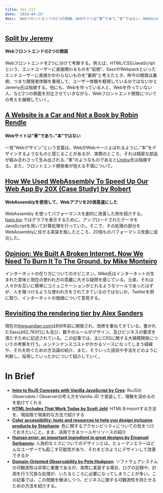 ```yaml
---
title: Vol.217
date: '2019-04-24'
desc: 'Webフロントエンドの2つの側面、Webサイトは”車”であり、”本”ではない、WebAssemblyを使用して、Webアプリを20倍高速にした、ほか計10リンク'
---
```


## [Split by Jeremy](https://adactio.com/journal/15050)

#### Webフロントエンドの2つの側面

Webフロントエンドを2つに分けて考察する。例えば、HTML/CSS/JavaScriptという、エンドユーザーに直接関わるものを”前側”、SassやWebpackといったエンドユーザーに直接かかわらないものを”裏側”と考えたとき、昨今の開発は裏側、つまり開発者体験を重視して、ユーザー体験を軽視しているのではないかとJeremy氏は指摘する。他にも、Webを作っている人と、Webを作っていない人、など2つの側面を対比させていきながら、Webフロントエンド開発についての考えを展開していく。

## [A Website is a Car and Not a Book by Robin Rendle](https://css-tricks.com/a-website-is-a-car-and-not-a-book/)

#### Webサイトは”車”であり、”本”ではない

一見"Webデザイン”という言葉は、WebがWebページよばれるように、”本”をデザインするようなものと感じることがあるが、実際のところ、それは精密な部品が組み合わさって生み出される、”車”のようなものであると[Lindsy](https://twitter.com/lindsaygrizzard)氏は指摘する。また、フロントエンド開発者が抱える不満について。

## [How We Used WebAssembly To Speed Up Our Web App By 20X (Case Study) by Robert](https://www.smashingmagazine.com/2019/04/webassembly-speed-web-app/)

#### WebAssemblyを使用して、Webアプリを20倍高速にした

WebAssembly を使ってパフォーマンスを劇的に改善した例を紹介する。[fasts.bio](http://fast.bio/) ではグラフを表示するために、アップロードされたデータをJavaScriptを用いて計算処理を行っていた。そこで、その処理の部分をWebAssemblyに任せる実装を施したところ、20倍ものパフォーマンス改善に成功した。

## [Opinion: We Built A Broken Internet. Now We Need To Burn It To The Ground. by Mike Monteiro](https://www.buzzfeednews.com/article/mikemonteiro/we-built-a-broken-internet-now-we-need-to-burn-it)

インターネットの在り方についてのオピニオン。Mike氏はインターネットの生まれた意味と現在の使われ方の乖離に大きな疑問を感じている。元来、それは人々がお互いに簡単にコミュニケーションがとれるようなツールであったはずが、人を傷つけるような使われ方をされてきているのではないか。Twitterを例に取り、インターネットの価値について意見する。

## [Revisiting the rendering tier by Alex Sanders](https://www.theguardian.com/info/2019/apr/04/revisiting-the-rendering-tier)

現在の[theguardian.com](http://theguardian.com)は約6年前に開発され、改修を重ねてきている。書かれたSassは62,783行にも及び、数千のルールがデザイン、及びビジネスの要求を満たすために記述されている。この記事では、主にCSSに関する大規模開発についての考察を行う。メンテンナンスコストがかかるソースになってしまう経緯や、それを防ぐための方法論の紹介、また、そういった技術や手法をどのように判断し、採用していったかについて紹介していく。

# In Brief
- [**Intro to RxJS Concepts with Vanilla JavaScript by Cree**](https://dev.to/creeland/intro-to-rxjs-concepts-with-vanilla-javascript-4aji): RxJSのObservable / Observerの考え方をVanilla JD で実装して、理解を深めるのを助けてくれる
- [**HTML Includes That Work Today by Scott Jehl**](https://www.filamentgroup.com/lab/html-includes/): HTMLをimportする方法を、現段階で現実的な方法で紹介する
- [**Color accessibility: tools and resources to help you design inclusive products by Stéphanie**](https://stephaniewalter.design/blog/color-accessibility-tools-resources-to-design-inclusive-products/): 色に関するアクセシビリティについての気をつけておきたいこと、まま、活用できるツールやリソースの紹介
- [**Human error: an important ingredient in great designs by Emanuel Serbanoiu**](https://uxdesign.cc/human-error-an-important-ingredient-in-great-designs-5cd1c278ba7f?ref=uxdesignweekly): 人為的なミスについてのデザインとは。ヒューマンエラーはどんなユーザーでも起こす可能性があり、それをどのようにデザインして改善できるか
- [**Domain-Oriented Observability by Pete Hodgson**](https://martinfowler.com/articles/domain-oriented-observability.html): ソフトウェアシステムの可観測性は非常に重要であるが、実際に実装する場合、ログの記録や、計測を行う冗長な処理が、いたるところに必要になってしまうことが多い。この記事では、この問題を解決しつつ、ビジネスに関する可観測性を持たせるための方法を紹介する。

